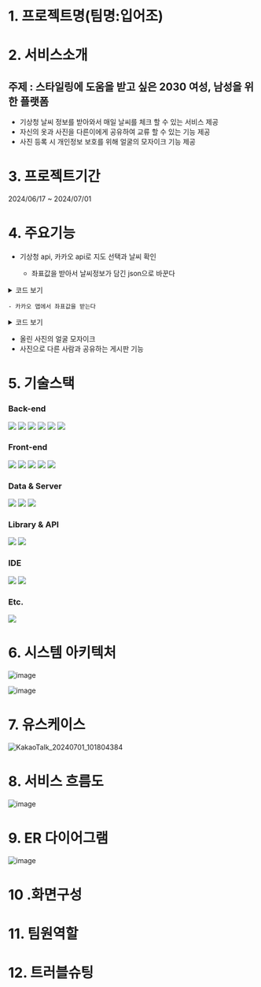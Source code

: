 # 1. 프로젝트명(팀명:입어조)

# 2. 서비스소개
## 주제 : 스타일링에 도움을 받고 싶은 2030 여성, 남성을 위한 플랫폼

  - 기상청 날씨 정보를 받아와서 매일 날씨를 체크 할 수 있는 서비스 제공
  - 자신의 옷과 사진을 다른이에게 공유하여 교류 할 수 있는 기능 제공
  - 사진 등록 시 개인정보 보호를 위해 얼굴의 모자이크 기능 제공

# 3. 프로젝트기간

2024/06/17 ~ 2024/07/01

# 4. 주요기능

- 기상청 api, 카카오 api로 지도 선택과 날씨 확인

  - 좌표값을 받아서 날씨정보가 담긴 json으로 바꾼다

<details>
  <summary>코드 보기</summary>

  ```
  // 좌표값을 받아서 날씨정보가 담긴 json으로 바꾼다
  public String dataout(String nx, String ny) throws IOException {
      System.out.println("ApiExplorer2 : 진입");

      LocalDate today = LocalDate.now();
      DateTimeFormatter formatter = DateTimeFormatter.ofPattern("yyyyMMdd");
      String getCurrentDateFormatted = today.format(formatter);

      // 환경 변수에서 서비스 키 읽기
      String serviceKey = System.getenv("SERVICE_KEY");

      // API 요청 URL 설정
      StringBuilder urlBuilder = new StringBuilder("https://apis.data.go.kr/1360000/VilageFcstInfoService_2.0/getVilageFcst");

      // 각 파라미터 추가
      urlBuilder.append("?" + URLEncoder.encode("serviceKey", "UTF-8") + "=" + URLEncoder.encode(serviceKey, "UTF-8"));
      urlBuilder.append("&" + URLEncoder.encode("pageNo", "UTF-8") + "=" + URLEncoder.encode("1", "UTF-8"));
      urlBuilder.append("&" + URLEncoder.encode("numOfRows", "UTF-8") + "=" + URLEncoder.encode("1000", "UTF-8"));
      urlBuilder.append("&" + URLEncoder.encode("dataType", "UTF-8") + "=" + URLEncoder.encode("XML", "UTF-8"));
      urlBuilder.append("&" + URLEncoder.encode("base_date", "UTF-8") + "=" + URLEncoder.encode(getCurrentDateFormatted, "UTF-8"));
      urlBuilder.append("&" + URLEncoder.encode("base_time", "UTF-8") + "=" + URLEncoder.encode("0500", "UTF-8"));
      urlBuilder.append("&" + URLEncoder.encode("nx", "UTF-8") + "=" + URLEncoder.encode(String.valueOf(nx), "UTF-8"));
      urlBuilder.append("&" + URLEncoder.encode("ny", "UTF-8") + "=" + URLEncoder.encode(String.valueOf(ny), "UTF-8"));

      URL url = new URL(urlBuilder.toString());

      // HTTP 연결 설정
      HttpURLConnection conn = (HttpURLConnection) url.openConnection();
      conn.setRequestMethod("GET");

      BufferedReader rd;
      if (conn.getResponseCode() >= 200 && conn.getResponseCode() <= 300) {
          rd = new BufferedReader(new InputStreamReader(conn.getInputStream()));
      } else {
          rd = new BufferedReader(new InputStreamReader(conn.getErrorStream()));
      }

      // 응답 데이터 읽기
      StringBuilder sb = new StringBuilder();
      String line;
      while ((line = rd.readLine()) != null) {
          sb.append(line);
      }
      System.out.println("ApiExplorer2 : " + nx);
      System.out.println("ApiExplorer2 : " + ny);
      
      rd.close();
      conn.disconnect();

      // 사용자 홈 디렉토리 확인
      String userHome = System.getProperty("user.home");
      System.out.println("ApiExplorer2 : User home directory: " + userHome);

      // XML을 JsonNode로 변환
      ObjectMapper xmlMapper = new XmlMapper();
      JsonNode jsonNode = xmlMapper.readTree(sb.toString());

      // JsonNode를 JSON 문자열로 변환
      String jsonString = jsonNode.toString();
      System.out.println("ApiExplorer2 : Converted JSON: " + jsonString.length());

      // 콘솔에 출력 (옵션)
      System.out.println("ApiExplorer2 : jsonString : " + jsonString.length());
      return jsonString;
  }
```
</details>


    - 카카오 맵에서 좌표값을 받는다
  
  
<details>
  <summary>코드 보기</summary>

  ```
  let fetchWeatherAndSaveToDBs;
let weatherData;
let dbing = false;


document.addEventListener('DOMContentLoaded', function() {
	// 기본 카카오 api의 화면 생성 시작 -------------------------------------------
	let mapContainer = document.getElementById('map'); // 지도를 표시할 div 
	let mapOption = {
		center: new kakao.maps.LatLng(33.450701, 126.570667), // 지도의 중심좌표
		level: 3 // 지도의 확대 레벨
	};

	let map = new kakao.maps.Map(mapContainer, mapOption); // 지도를 생성합니다

	// 일반 지도와 스카이뷰로 지도 타입을 전환할 수 있는 지도타입 컨트롤을 생성합니다
	let mapTypeControl = new kakao.maps.MapTypeControl();

	// 지도 타입 컨트롤을 지도에 표시합니다
	map.addControl(mapTypeControl, kakao.maps.ControlPosition.TOPRIGHT);

	// 기본 카카오 api의 화면 생성 끝남 -------------------------------------------

	// 클릭시 카카오지오코더에서 주소값 가져오기 시작 -------------------------------------------

	// 주소-좌표 변환 객체를 생성합니다
	let geocoder = new kakao.maps.services.Geocoder();

	let marker = new kakao.maps.Marker(), // 클릭한 위치를 표시할 마커입니다
		infowindow = new kakao.maps.InfoWindow({ zindex: 1 }); // 클릭한 위치에 대한 주소를 표시할 인포윈도우입니다

	// 현재 지도 중심좌표로 주소를 검색해서 지도 좌측 상단에 표시합니다
	searchAddrFromCoords(map.getCenter(), displayCenterInfo);

	// 버튼 엘리먼트 가져오기
	let getInfoButton = document.getElementById('getInfoButton');
	let spinner = document.querySelector('.loading-spinner');

	// 초기에 버튼은 비활성화 상태로 설정
	getInfoButton.disabled = true;
	spinner.style.display = 'none'; 

	let latitude;
	let longitude;

	let addressInput = document.getElementById('addressInput');
	addressInput.addEventListener('keypress', function(e) {

		if (e.key === 'Enter') {
			e.preventDefault(); // 기본 동작 방지

			// Enter 키가 눌렸을 때 주소 검색 실행
			geocoder.addressSearch(addressInput.value, function(result, status) {
				if (status === kakao.maps.services.Status.OK) {
					let coords = new kakao.maps.LatLng(result[0].y, result[0].x);

					// 기존 마커 제거
					marker.setMap(null);
					// 마커 표시
					marker = new kakao.maps.Marker({
						map: map,
						position: coords
					});

					marker.setMap(map);

					let contents = addressInput.value;

					/*console.log(marker.getLat());*/

					latitude = marker.getPosition().getLat();
					longitude = marker.getPosition().getLng();

					contents += '<div>위도 : ' + latitude.toFixed(4) + '</div>';
					contents += '<div>경도 : ' + longitude.toFixed(4) + '</div>';

					// 인포윈도우 표시
					/*					let infowindow = new kakao.maps.InfoWindow({
											content: `<div style="width:150px;text-align:center;padding:6px 0;">${contents}</div>`
										});*/

					infowindow.setContent(contents);
					infowindow.open(map, marker);

					if (dbing == false) {
						// 버튼 활성화
						getInfoButton.disabled = false;

					}


					// 지도 중심 이동
					map.setCenter(coords);
				} else {
					alert('주소를 찾을 수 없습니다.');
				}
			});
		}
	});


	// 지도를 클릭했을 때 클릭 위치 좌표에 대한 주소정보를 표시하도록 이벤트를 등록합니다
	kakao.maps.event.addListener(map, 'click', function(mouseEvent) {
		searchDetailAddrFromCoords(mouseEvent.latLng, function(result, status) {
			if (status === kakao.maps.services.Status.OK) {
				let detailAddr = !!result[0].road_address ? '<div>도로명주소 : ' + result[0].road_address.address_name + '</div>' : '';
				detailAddr += '<div>지번 주소 : ' + result[0].address.address_name + '</div>';

				let content = '<div class="bAddr">' +
					'<span class="title">법정동 주소정보</span>' +
					detailAddr +
					'</div>';

				// 기존 마커 제거
				marker.setMap(null);

				// 마커를 클릭한 위치에 표시합니다 
				marker = new kakao.maps.Marker({
					position: mouseEvent.latLng
				});
				marker.setMap(map);

				// 인포윈도우에 클릭한 위치에 대한 법정동 상세 주소정보를 표시합니다
				latitude = mouseEvent.latLng.getLat();
				longitude = mouseEvent.latLng.getLng();

				content += '<div>위도 : ' + latitude.toFixed(4) + '</div>';
				content += '<div>경도 : ' + longitude.toFixed(4) + '</div>';
				infowindow.setContent(content);
				infowindow.open(map, marker);

				if (dbing == false) {
					// 버튼 활성화
					getInfoButton.disabled = false;

				}
			}
		});
	});

	// 중심 좌표나 확대 수준이 변경됐을 때 지도 중심 좌표에 대한 주소 정보를 표시하도록 이벤트를 등록합니다
	kakao.maps.event.addListener(map, 'idle', function() {
		searchAddrFromCoords(map.getCenter(), displayCenterInfo);
	});

	function searchAddrFromCoords(coords, callback) {
		// 좌표로 행정동 주소 정보를 요청합니다
		geocoder.coord2RegionCode(coords.getLng(), coords.getLat(), callback);
	}

	function searchDetailAddrFromCoords(coords, callback) {
		// 좌표로 법정동 상세 주소 정보를 요청합니다
		geocoder.coord2Address(coords.getLng(), coords.getLat(), callback);
	}

	// 지도 좌측상단에 지도 중심좌표에 대한 주소정보를 표출하는 함수입니다
	function displayCenterInfo(result, status) {
		if (status === kakao.maps.services.Status.OK) {
			let infoDiv = document.getElementById('centerAddr');

			for (let i = 0; i < result.length; i++) {
				// 행정동의 region_type 값은 'H' 이므로
				if (result[i].region_type === 'H') {
					infoDiv.innerHTML = result[i].address_name;

					break;
				}
			}
		}
	}
	// 클릭시 카카오지오코더에서 주소값 가져오기 끝남 -------------------------------------------

	// 중심좌표의 값 구하기 시작 -------------------------------------------

	window.getInfo = function() {
		// 지도의 현재 중심좌표를 얻어옵니다 
		let center = map.getCenter();

		// 지도의 현재 레벨을 얻어옵니다
		let level = map.getLevel();

		// 지도타입을 얻어옵니다
		let mapTypeId = map.getMapTypeId();

		// 지도의 현재 영역을 얻어옵니다 
		let bounds = map.getBounds();

		// 영역의 남서쪽 좌표를 얻어옵니다 
		let swLatLng = bounds.getSouthWest();

		// 영역의 북동쪽 좌표를 얻어옵니다 
		let neLatLng = bounds.getNorthEast();

		// 영역정보를 문자열로 얻어옵니다. ((남,서), (북,동)) 형식입니다
		let boundsStr = bounds.toString();

		let message = '지도 중심좌표는 위도 ' + center.getLat() + ', <br>';
		message += '경도 ' + center.getLng() + ' 이고 <br>';
		message += '지도 레벨은 ' + level + ' 입니다 <br> <br>';
		message += '지도 타입은 ' + mapTypeId + ' 이고 <br> ';
		message += '지도의 남서쪽 좌표는 ' + swLatLng.getLat() + ', ' + swLatLng.getLng() + ' 이고 <br>';
		message += '북동쪽 좌표는 ' + neLatLng.getLat() + ', ' + neLatLng.getLng() + ' 입니다';

		// 개발자도구를 통해 직접 message 내용을 확인해 보세요.
		// ex) console.log(message);
		console.log(message);

		// 숨겨진 폼의 입력값 설정
		document.getElementById("latitude").value = center.getLat();
		document.getElementById("longitude").value = center.getLng();

		// 폼 제출
		document.getElementById("locationForm").submit();
	}
	// 중심좌표의 값 구하기 끝남 -------------------------------------------

	// 비동기통신 시작 -------------------------------------------

	// db로 정보올리기 시작 -------------------------------------------
	fetchWeatherAndSaveToDBs = function fetchWeatherAndSaveToDB() {
		spinner.style.display = 'block'; 
		// 버튼 활성화
		dbing = true;
		getInfoButton.disabled = true;
		$.ajax({
			type: 'POST', // HTTP 요청 방식 (POST 추천)
			url: 'WeatherDataUpsertService', // 실제 서버에서 아이디 중복 확인을 처리하는 경로
			data: {
				lat: latitude,
				lon: longitude
			}, // 서버로 보낼 데이터 (아이디)
			success: function(response) {
				// 서버에서의 처리가 성공하면 이 함수가 호출됨
				// 아직 내용은 작성중임
				console.log("db 올리기 완료");
				if (response.result === 1) {
					// 성공적으로 데이터베이스에 저장된 경우
					getWeatherFromDBs(); // 추가적인 클라이언트의 처리 로직
				} else {
					
					// 실패한 경우 처리
					alert("DB 업소트가 실패했습니다.");
					// 실패 처리 로직 작성
				}
				spinner.style.display = 'none'; 
			},
			error: function(xhr, status, error) {
				spinner.style.display = 'none'; 
				// 서버에서의 처리가 실패하면 이 함수가 호출됨
				alert("AJAX 호출이 실패했습니다.");
				console.error(xhr, status, error);
			}
		});
	}
	// db로 정보올리기 끝남 -------------------------------------------

	// db로 정보받아오기 시작 -------------------------------------------

	let getWeatherFromDBs = function getWeatherFromDB() {

		$.ajax({
			type: 'POST', // HTTP 요청 방식 (POST 추천)
			url: 'WeatherDataSelectAllService', // 실제 서버에서 아이디 중복 확인을 처리하는 경로
			data: {
				lat: latitude,
				lon: longitude
			},
			success: function(response) {
				// 서버에서의 처리가 성공하면 이 함수가 호출됨
				// 아직 내용은 작성중임
				getWeatherFromDBfunctions(response)
			},
			error: function(xhr, status, error) {
				// 서버에서의 처리가 실패하면 이 함수가 호출됨
				alert("AJAX 호출이 실패했습니다.");
				console.error(xhr, status, error);
			}
		});
	}
	// db로 정보받아오기 끝남 -------------------------------------------

	// db로 받아온 날씨정보로 화면 수정 시작 -------------------------------------------

	/*		1. 날짜		- Data 1-2
			2. 시간		- Data 1-3
			3. 온도		- Title1
			4. 습도		- Title4
			5. 날씨상태	- Title1
			6. 풍속   	- 
			7. 강수확률	- Title2
			8. 강우량		- Title3
			9. 위도와 경도 - Data 1-4*/

	let getWeatherFromDBfunctions = function getWeatherFromDBfunction(response) {
		console.log(response);
		weatherData = response;

		console.log(weatherData.length);



		// 현재 날짜와 시간을 문자열로 가져오기
		const currentDateTimeString = getCurrentDateTime();
		const nearestData = findNearestData(weatherData, currentDateTimeString);

		console.log(nearestData);

		if (nearestData) {
			updateTable(nearestData);
		}

		for (let i = 1; i < weatherData.length; i++) {
			addtable(weatherData[i]);
		}

		dbing = false;
		// 버튼 활성화
		getInfoButton.disabled = false;

		console.log(weatherDatas);
		console.log(days);

		prepareChartDatas(response); // 데이터 가공
		setupCharts();

	}

	let updateTable = function updateTable(weatherData) {
		// 테이블 요소 가져오기
		const table = document.getElementById('daily');

		// 온도
		table.rows[0].cells[0].textContent = `온도: ${weatherData.temperature}°C`;
		// 강수확률
		table.rows[0].cells[1].textContent = `강수확률: ${weatherData.rainy_prob}%`;
		// 강우량
		table.rows[0].cells[2].textContent = `강우량: ${weatherData.precipitation}`;
		// 날씨상태
		table.rows[0].cells[3].textContent = `날씨상태: ${weatherData.weatherInfo}`;

		// 날짜
		const month = weatherData.fcstDate.month < 10 ? '0' + weatherData.fcstDate.month : weatherData.fcstDate.month;
		const day = weatherData.fcstDate.day < 10 ? '0' + weatherData.fcstDate.day : weatherData.fcstDate.day;
		const dateString = `${weatherData.fcstDate.year}-${month}-${day}`;
		document.getElementById('date-cell').textContent = dateString;

		// 시간
		document.getElementById('time-cell').textContent = weatherData.fcstTime;

		// 위도와 경도
		document.getElementById('lat-lon-cell').textContent = `위도: ${weatherData.lat}, 경도: ${weatherData.lon}`;
	}

	let addtable = function addColumn(weatherData) {
		// 테이블 요소 가져오기
		const table = document.getElementById('dynamicTable');

		// thead 행에 셀 추가
		const thead = table.querySelector('thead');
		const headerRow = thead.rows[0];
		const newHeaderCell = document.createElement('th');
		newHeaderCell.textContent = `${weatherData.fcstDate.day}일 ${weatherData.fcstTime}`;
		/*days += `${weatherData.fcstDate.day}일 ${weatherData.fcstTime}`;*/
		headerRow.appendChild(newHeaderCell);

		// tbody 행에 셀 추가
		let index = 0; // 인덱스 변수 초기화
		const tbody = table.querySelector('tbody');
		for (let row of tbody.rows) {
			const newCell = document.createElement('td');

			let contentdata;

			if (index === 0) {
				contentdata = `${weatherData.temperature}`;
				/*weatherDatas += `${weatherData.temperature}`;*/
			} else if (index === 1) {
				contentdata = `${weatherData.rainy_prob}`;
			} else if (index === 2) {
				contentdata = `${weatherData.precipitation}`;
			} else if (index === 3) {
				contentdata = `${weatherData.wind}`;
			} else if (index === 4) {
				contentdata = `${weatherData.humidity}%`;
			}


			newCell.textContent = contentdata;
			row.appendChild(newCell);
			index++;
		}
	}

	// db로 받아온 날씨정보로 화면 수정 끝남 -------------------------------------------

	// 최근의 날씨 찾기 코드 시작  -------------------------------------------

	// 현재 시간을 계산하는 함수
	function getCurrentDateTime() {
		const now = new Date();
		const year = now.getFullYear();
		const month = String(now.getMonth() + 1).padStart(2, '0'); // 월은 0부터 시작하므로 +1 필요, 2자리 숫자로 변환
		const date = String(now.getDate()).padStart(2, '0'); // 날짜는 2자리 숫자로 변환
		const hours = String(now.getHours()).padStart(2, '0'); // 시간은 2자리 숫자로 변환
		const minutes = String(now.getMinutes()).padStart(2, '0'); // 분은 2자리 숫자로 변환
		const seconds = String(now.getSeconds()).padStart(2, '0'); // 초는 2자리 숫자로 변환
		return `${year}-${month}-${date} ${hours}:${minutes}:${seconds}`;
	}



	function convertTo24Hour(time) {
		const [timePart, period] = time.split(' ');
		let [hour, minute, second] = timePart.split(':').map(Number);

		if (period === '오전' && hour === 12) {
			hour = 0;
		} else if (period === '오후' && hour !== 12) {
			hour += 12;
		}

		return `${hour.toString().padStart(2, '0')}:${minute.toString().padStart(2, '0')}:${second.toString().padStart(2, '0')}`;
	}

	function findNearestData(dataArray, currentDateTime) {
		let nearestData = null;
		let minDifference = Infinity;
		console.log("dataArray : " + dataArray);

		for (let data of dataArray) {
			console.log("읽기");
			// 데이터의 날짜와 시간을 하나의 문자열로 합치기

			const month = data.fcstDate.month < 10 ? '0' + data.fcstDate.month : data.fcstDate.month;
			const day = data.fcstDate.day < 10 ? '0' + data.fcstDate.day : data.fcstDate.day;

			// fcstTime을 24시간 형식으로 변환
			const fcstTime24Hour = convertTo24Hour(data.fcstTime);
			const dataDateTime = `${data.fcstDate.year}-${month}-${day}T${fcstTime24Hour}`;

			console.log("data : " + data);
			console.log("fcstDate : " + data.fcstDate);
			console.log("fcstTime : " + data.fcstTime);
			console.log("fcstTime24Hour : " + fcstTime24Hour);
			console.log("dataDateTime : " + dataDateTime);
			console.log("Date(dataDateTime).getTime() : " + new Date(dataDateTime).getTime());

			const currentDateTimeISO = currentDateTime.replace(' ', 'T');
			// 데이터의 날짜와 현재 시간의 차이 계산
			const dateTimeDifference = Math.abs(new Date(dataDateTime).getTime() - new Date(currentDateTimeISO).getTime());

			console.log("currentDateTime : " + currentDateTime);
			console.log("currentDateTimeISO : " + currentDateTimeISO);
			console.log("Date(currentDateTimeISO).getTime() : " + new Date(currentDateTimeISO).getTime());
			console.log("값입니다" + dateTimeDifference);

			// 가장 작은 차이를 가진 데이터 찾기
			if (dateTimeDifference < minDifference) {
				minDifference = dateTimeDifference;
				nearestData = data;
				console.log("데이터를 최신화함");
			}
		}

		return nearestData;
	}

	// 가장 가까운 데이터 찾기


	// 최근의 날씨 찾기 코드 끝남  -------------------------------------------

	// 온도로 그래프 그리가 시작  -------------------------------------------

	// 기본 날씨 데이터 예시
	let weatherDatas = []; // 온도 데이터 배열
	let days = []; // 날짜 데이터 배열

	let prepareChartDatas = function prepareChartData(weatherData) {
		// 날짜와 온도 데이터 초기화
		weatherDatas = [];
		days = [];

		// 날씨 데이터를 Chart.js가 인식할 수 있는 형태로 변환
		for (let data of weatherData) {
			// 예시: data에서 날짜와 온도 정보 추출
			const date = `${data.fcstDate.year}-${data.fcstDate.month}-${data.fcstDate.day}`;
			const temperature = data.temperature;

			// 날짜와 온도를 데이터 배열에 추가
			days.push(date);
			weatherDatas.push(temperature);
		}
	}

	// Chart.js 그래프 설정
	let setupCharts = function setupChart() {
		const canvas = document.getElementById('weatherGraph');
		const ctx = canvas.getContext('2d');

		const myChart = new Chart(ctx, {
			type: 'line',
			data: {
				labels: days, // X 축 레이블
				datasets: [{
					label: '온도', // 데이터셋 레이블
					data: weatherDatas, // Y 축 데이터
					backgroundColor: 'rgba(54, 162, 235, 0.2)', // 배경색
					borderColor: 'rgba(54, 162, 235, 1)', // 선 색
					borderWidth: 2, // 선 굵기
					pointBackgroundColor: 'rgba(54, 162, 235, 1)', // 데이터 포인트 색상
					pointBorderColor: 'rgba(54, 162, 235, 1)', // 데이터 포인트 테두리 색상
					pointRadius: 5, // 데이터 포인트 반지름
					pointHoverRadius: 7 // 마우스 호버 시 데이터 포인트 반지름
				}]
			},
			options: {
				responsive: true,
				maintainAspectRatio: false, // Canvas의 가로 세로 비율을 유지하지 않음
				scales: {
					y: {
						beginAtZero: false // Y 축 시작 값 설정
					}
				},
				plugins: {
					tooltip: {
						callbacks: {
							label: function(context) {
								return `Temperature: ${context.raw.toFixed(1)}°C`; // 소수점 첫째 자리까지 수치 표시
							}
						}
					}
				}
			}
		});
	}


	// 온도로 그래프 그리가 끝남  -------------------------------------------



	// 비동기통신 끝남 -------------------------------------------
});



```
</details>
  

- 올린 사진의 얼굴 모자이크
- 사진으로 다른 사람과 공유하는 게시판 기능

# 5. 기술스택

### Back-end
<p>
  <img src="https://img.shields.io/badge/Java-007396?style=for-the-badge&logo=java&logoColor=white" />
  <img src="https://img.shields.io/badge/Python-3776AB?style=for-the-badge&logo=python&logoColor=white" />
  <img src="https://img.shields.io/badge/JavaScript-F7DF1E?style=for-the-badge&logo=javascript&logoColor=black" />
  <img src="https://img.shields.io/badge/MyBatis-DC382D?style=for-the-badge&logo=MyBatis&logoColor=white" />
  <img src="https://img.shields.io/badge/JSP-007396?style=for-the-badge&logo=java&logoColor=white" />
  <img src="https://img.shields.io/badge/Servlet-4E9A06?style=for-the-badge&logo=java&logoColor=white" />
</p>

### Front-end
<p>
  <img src="https://img.shields.io/badge/HTML5-E34F26?style=for-the-badge&logo=html5&logoColor=white" />
  <img src="https://img.shields.io/badge/CSS3-1572B6?style=for-the-badge&logo=css3&logoColor=white" />
  <img src="https://img.shields.io/badge/JavaScript-F7DF1E?style=for-the-badge&logo=javascript&logoColor=black" />
  <img src="https://img.shields.io/badge/JSP-007396?style=for-the-badge&logo=java&logoColor=white" />
  <img src="https://img.shields.io/badge/AJAX-4E9A06?style=for-the-badge&logo=javascript&logoColor=white" />
</p>

### Data & Server
<p>
  <img src="https://img.shields.io/badge/MySQL-4479A1?style=for-the-badge&logo=mysql&logoColor=white" />
  <img src="https://img.shields.io/badge/Apache Tomcat-333333?style=for-the-badge&logo=apache-tomcat&logoColor=white" />
  <img src="https://img.shields.io/badge/Flask-000000?style=for-the-badge&logo=flask&logoColor=white" />
</p>

### Library & API
<p>
  <img src="https://img.shields.io/badge/Lombok-BC02AF?style=for-the-badge&logo=lombok&logoColor=white" />
  <img src="https://img.shields.io/badge/jQuery-0769AD?style=for-the-badge&logo=jquery&logoColor=white" />
</p>

### IDE
<p>
  <img src="https://img.shields.io/badge/Eclipse-2C2255?style=for-the-badge&logo=eclipse&logoColor=white" />
  <img src="https://img.shields.io/badge/Jupyter-F37626?style=for-the-badge&logo=jupyter&logoColor=white" />
</p>

### Etc.
<p>
  <img src="https://img.shields.io/badge/GitHub-181717?style=for-the-badge&logo=github&logoColor=white" />
</p>



# 6. 시스템 아키텍처

![image](https://github.com/kkimchaerin/ibeojo/assets/37505511/eb7ca310-5d49-4753-9041-5450da757c5d)

![image](https://github.com/kkimchaerin/ibeojo/assets/37505511/b114a320-6179-4387-b862-7c2f1657280a)

# 7. 유스케이스

![KakaoTalk_20240701_101804384](https://github.com/kkimchaerin/ibeojo/assets/37505511/2b081779-6038-4689-8a40-bac776fa9674)

# 8. 서비스 흐름도
![image](https://github.com/kkimchaerin/ibeojo/assets/37505511/87847425-1d24-4d0a-9838-9bc22eddc390)

# 9. ER 다이어그램
![image](https://github.com/kkimchaerin/ibeojo/assets/37505511/63e36f44-d14c-46cf-bf65-1581e08ffd2b)

# 10 .화면구성
# 11. 팀원역할
# 12. 트러블슈팅







